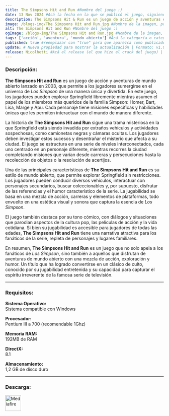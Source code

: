 ```yaml
---
title: The Simpsons Hit and Run #Nombre del juego :)
date: 13 Nov 2024 #Acá la fecha en la que se publicó el juego, siguiendo este formato: Dia "30", Mes "Oct", Año "2024" = como debe quedar: 30 Oct 2024
description: The Simpsons Hit & Run es un juego de acción y aventuras en el que exploras Springfield, completas misiones y descubres un misterio lleno de humor al estilo clásico de Los Simpson. #Acá una mini descripción del juego
image: /blogs-img/The Simpsons Hit and Run.jpg #Nombre de la imagen, por lo general es exactamente el mismo nombre que el juego excluyendo lo ":" (Dos puntos)
alt: The Simpsons Hit and Run #Nombre del juego :)
ogImage: /blogs-img/The Simpsons Hit and Run.jpg #Nombre de la imagen, por lo general es exactamente el mismo nombre que el juego excluyendo lo ":" (Dos puntos)
tags: ['acción', 'aventura', 'mundo abierto'] #Acá la categoría o categorías del juego, si es más de una se coloca en este formato: ['categoría1', 'categoría2']
published: true #reemplazar con "true" para que aparezca como publicado
update: # Nueva propiedad para mostrar la actualización | Formato: v1.0.0
release: Nicolhetti #Acá el release (el que hizo el crack del juego) | Formato: Nicolhetti
---
```


<!--En VSCode seleccionando una palabra, por ejemplo: "The Simpsons Hit and Run" y apretando Ctrl+F2 se seleccionan todas las palabras iguales-->

### Descripción:
**The Simpsons Hit and Run** es un juego de acción y aventuras de mundo abierto lanzado en 2003, que permite a los jugadores sumergirse en el universo de *Los Simpson* de una manera única y divertida. En este juego, los jugadores pueden explorar Springfield libremente mientras asumen el papel de los miembros más queridos de la familia Simpson: Homer, Bart, Lisa, Marge y Apu. Cada personaje tiene misiones específicas y habilidades únicas que les permiten interactuar con el mundo de manera diferente.

La historia de **The Simpsons Hit and Run** sigue una trama misteriosa en la que Springfield está siendo invadida por extraños vehículos y actividades sospechosas, como camionetas negras y cámaras ocultas. Los jugadores deben investigar estos sucesos y desentrañar el misterio que afecta a su ciudad. El juego se estructura en una serie de niveles interconectados, cada uno centrado en un personaje diferente, mientras recorres la ciudad completando misiones que varían desde carreras y persecuciones hasta la recolección de objetos o la resolución de acertijos.

Una de las principales características de **The Simpsons Hit and Run** es su estilo de mundo abierto, que permite explorar Springfield sin restricciones. Los jugadores pueden conducir diversos vehículos, interactuar con personajes secundarios, buscar coleccionables y, por supuesto, disfrutar de las referencias y el humor característico de la serie. La jugabilidad se basa en una mezcla de acción, carreras y elementos de plataformas, todo envuelto en una estética visual y sonora que captura la esencia de *Los Simpson*.

El juego también destaca por su tono cómico, con diálogos y situaciones que parodian aspectos de la cultura pop, las películas de acción y la vida cotidiana. Si bien su jugabilidad es accesible para jugadores de todas las edades, **The Simpsons Hit and Run** tiene una narrativa atractiva para los fanáticos de la serie, repleta de personajes y lugares familiares.

En resumen, **The Simpsons Hit and Run** es un juego que no solo apela a los fanáticos de *Los Simpson*, sino también a aquellos que disfrutan de aventuras de mundo abierto con una mezcla de acción, exploración y humor. Un título que ha logrado convertirse en un clásico de culto, conocido por su jugabilidad entretenida y su capacidad para capturar el espíritu irreverente de la famosa serie de televisión.
<!--Prompt para Chat-GPT: <Hazme una descripción para el juego "The Simpsons Hit and Run" y cada que menciones "The Simpsons Hit and Run" ponlo en negrita> -->

---

### Requisitos:
**Sistema Operativo:**  
Sistema compatible con Windows

**Procesador:**  
Pentium III a 700 (recomendable 1Ghz)

**Memoria RAM:**  
192MB de RAM

**DirectX:**  
8.1

**Almacenamiento:**  
1,2 GB de disco duro

<!--Si falta o sobra un requisito se quita o se agrega manteniendo el mismo formato-->

---


### Descarga:

[<img src="https://gist.github.com/cxmeel/0dbc95191f239b631c3874f4ccf114e2/raw/download.svg" alt="Mediafire" height="50" />](https://www.mediafire.com/file/dqbmakwomz2p6j2/The_Simpsons_Hit_and_Run.zip/file)

<!-- # se debe reemplazar por el link de descarga-->

<!--NOMBRE-DEL-SERVICIO se debe reemplazar por el servicio donde está subido el juego-->
